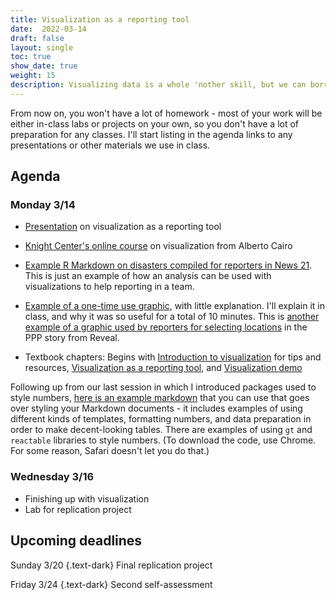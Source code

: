 ```yaml
---
title: Visualization as a reporting tool
date:  2022-03-14
draft: false
layout: single
toc: true
show_date: true
weight: 15
description: Visualizing data is a whole 'nother skill, but we can borrow from the design and statistics world to help make our reporting more efficient. Don't worry about style here -- think about whether you'll be able to "see" a story easier in infographic form than in numbers. 
--- 
```


From now on, you won't have a lot of homework - most of your work will be either in-class labs or projects on your own, so you don't have a lot of preparation for any classes. I'll start listing in the agenda links to any presentations or other materials we use in class. 

## Agenda

### Monday 3/14


- [Presentation](https://docs.google.com/presentation/d/1JV8jIOEKodAc7KNZsr8aFhmv2sKkCHXFeYvVQjcbALE/edit?usp=sharing) on visualization as a reporting tool

- [Knight Center's online course](https://journalismcourses.org/course/data-visualization-for-storytelling-and-discovery/) on visualization from Alberto Cairo 

- [Example R Markdown on disasters compiled for reporters in News 21](https://cronkitedata.s3.amazonaws.com/docs/A4-fema-summaries.html). This is just an example of how an analysis can be used with visualizations to help reporting in a team. 

- [Example of a one-time use graphic](https://cronkitedata.s3.amazonaws.com/docs/county_delinquency.pdf), with little explanation. I'll explain it in class, and why it was so useful for a total of 10 minutes. This is [another example of a graphic used by reporters for selecting locations](https://cronkitedata.s3.amazonaws.com/docs/reveal_metro_area_master.html) in the PPP story from Reveal. 


- Textbook chapters: Begins with [Introduction to visualization](https://cronkitedata.github.io/djtextbook/viz-intro.html) for tips and resources, [Visualization as a reporting tool](https://cronkitedata.github.io/djtextbook/viz-reporting.html), and [Visualization demo](https://cronkitedata.github.io/djtextbook/viz-demo.html)

Following up from our last session in which I introduced packages used to style numbers, [here is an example markdown](https://rpubs.com/cohensh/833550) that you can use that goes over styling your Markdown documents - it includes examples of using different kinds of templates, formatting numbers, and data preparation in order to make decent-looking tables. There are examples of using `gt` and `reactable` libraries to style numbers. (To download the code, use Chrome. For some reason, Safari doesn't let you do that.) 



### Wednesday 3/16

- Finishing up with visualization
- Lab for replication project


## Upcoming deadlines

Sunday 3/20
{.text-dark}
Final replication project

Friday 3/24
{.text-dark}
Second self-assessment


